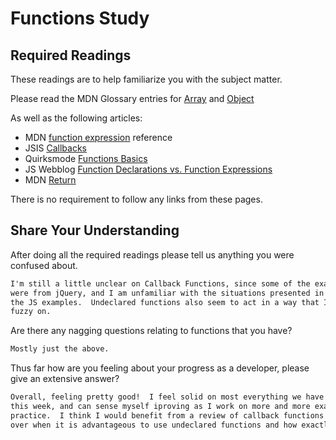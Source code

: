 # Functions Study

## Required Readings

These readings are to help familiarize you with the subject matter.

Please read the MDN Glossary entries for [Array](https://developer.mozilla.org/en-US/docs/Glossary/array) and [Object](https://developer.mozilla.org/en-US/docs/Glossary/Object)

As well as the following articles:

-   MDN [function expression](https://developer.mozilla.org/en-US/docs/Web/JavaScript/Reference/Operators/function) reference
-   JSIS [Callbacks](http://javascriptissexy.com/understand-javascript-callback-functions-and-use-them/)
-   Quirksmode [Functions Basics](http://www.quirksmode.org/js/function.html)
-   JS Webblog [Function Declarations vs. Function Expressions](https://javascriptweblog.wordpress.com/2010/07/06/function-declarations-vs-function-expressions/)
-   MDN [Return](https://developer.mozilla.org/en-US/docs/Web/JavaScript/Reference/Statements/return)

There is no requirement to follow any links from these pages.

## Share Your Understanding

After doing all the required readings please tell us anything you were confused about.

```md
I'm still a little unclear on Callback Functions, since some of the examples
were from jQuery, and I am unfamiliar with the situations presented in most of
the JS examples.  Undeclared functions also seem to act in a way that I am
fuzzy on.
```

Are there any nagging questions relating to functions that you have?

```md
Mostly just the above.
```

Thus far how are you feeling about your progress as a developer, please give
an extensive answer?

```md
Overall, feeling pretty good!  I feel solid on most everything we have gone over
this week, and can sense myself iproving as I work on more and more examples/
practice.  I think I would benefit from a review of callback functions and going
over when it is advantageous to use undeclared functions and how exactly they operate.
```
